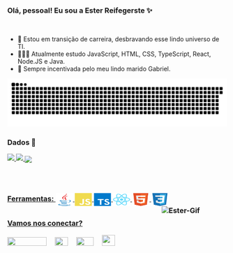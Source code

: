 ### Olá, pessoal! Eu sou a Ester Reifegerste ✨ 
<br>

- 🚀 Estou em transição de carreira, desbravando esse lindo universo de TI. 
- 👩🏻‍💻 Atualmente estudo JavaScript, HTML, CSS, TypeScript, React, Node.JS e Java.
- 💖 Sempre incentivada pelo meu lindo marido Gabriel.

![Snake animation](https://github.com/esterreifegerste/esterreifegerste/blob/output/github-contribution-grid-snake.svg)

### Dados 📂
 <div>
  <a href="https://github.com/esterreifegerste">
  <img height="150em" src="https://github-readme-stats.vercel.app/api?username=esterreifegerste&show_icons=true&theme=nord_bright&include_all_commits=true&count_private=true"/>
  <img height="150em" src="https://github-readme-stats.vercel.app/api/top-langs/?username=esterreifegerste&layout=compact&langs_count=7&theme=nord_bright"/>
  <img align="center" height="150em" src="https://github-readme-streak-stats.herokuapp.com/?user=esterreifegerste&hide_border=true"/> 
</div>

  ##
  <div style="display: inline_block"><br>
  <h3>Ferramentas:
  <img align="center" alt="Ester-Java" height="30" width="40" src="https://raw.githubusercontent.com/devicons/devicon/master/icons/java/java-original.svg">
  <img align="center" alt="Ester-Js" height="30" width="40" src="https://raw.githubusercontent.com/devicons/devicon/master/icons/javascript/javascript-plain.svg">
  <img align="center" alt="Ester-Ts" height="30" width="40" src="https://raw.githubusercontent.com/devicons/devicon/master/icons/typescript/typescript-plain.svg">
  <img align="center" alt="Ester-React" height="30" width="40" src="https://raw.githubusercontent.com/devicons/devicon/master/icons/react/react-original.svg">
  <img align="center" alt="Ester-HTML" height="30" width="40" src="https://raw.githubusercontent.com/devicons/devicon/master/icons/html5/html5-original.svg">
  <img align="center" alt="Ester-CSS" height="30" width="40" src="https://raw.githubusercontent.com/devicons/devicon/master/icons/css3/css3-original.svg">
  <img align="right" alt="Ester-Gif" height="150" width="150" src="https://cdn.discordapp.com/attachments/876980557140086808/876980594322591754/download20210801210013.png" 
  </h3>
</div>
  
## 
### Vamos nos conectar?
  <div>
  <a href="https://www.linkedin.com/in/ester-reifegerste/" target="_blank"><img height="20" width="90" src="https://api.iconify.design/logos/linkedin.svg" style="margin-right: 15px;"/></a> 
 <a href = "mailto:esterdms@gmail.com"><img height="20" width="30" src="https://api.iconify.design/logos/google-gmail.svg" style="margin-right: 15px;"/></a>
 <a href="https://www.youtube.com/channel/UCWDAAXzH2dyeuiC1GQA-s6w" target="_blank"><img height="20" width="40" src="https://api.iconify.design/logos/youtube-icon.svg" style="margin-right: 15px;"/></a>
 <a href="https://www.instagram.com/ester.reifegerste/"><img height="25" width="30" src="https://www.flaticon.com/svg/vstatic/svg/174/174855.svg?token=exp=1629210888~hmac=be774e2d18d13791e725efc0705346de" style="margin-right: 15px;"/></a>

</div>
